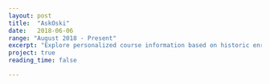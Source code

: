 ```yaml
---
layout: post
title:  "AskOski"
date:   2018-06-06
range: "August 2018 - Present" 
excerpt: "Explore personalized course information based on historic enrollments. Project driven by data science research.  [See here](https://askoski.berkeley.edu)  I want to include a <a href='http://foobar.com'>link</a>"
project: true
reading_time: false

---
```



